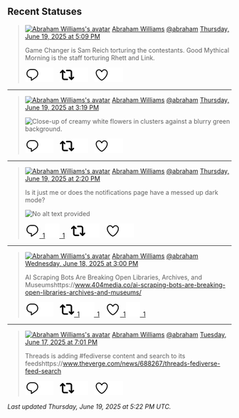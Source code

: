 ## Recent Statuses

> <a href="https://indieweb.social/@abraham"><img alt="Abraham Williams's avatar" src="https://cdn.masto.host/indiewebsocial/accounts/avatars/109/292/540/382/343/163/original/d00f2e03ce9c85b1.jpg" height="24" width="24" ></a> [Abraham Williams](https://indieweb.social/@abraham) [@abraham](https://indieweb.social/@abraham) [Thursday, June 19, 2025 at 5:09 PM](https://indieweb.social/@abraham/114711133577250268)
>
> Game Changer is Sam Reich torturing the contestants. Good Mythical Morning is the staff torturing Rhett and Link.
>
> [![Reply](./images/reply_light.svg#gh-light-mode-only "Reply")](https://indieweb.social/@abraham/114711133577250268#gh-light-mode-only)[![Reply](./images/reply.svg#gh-dark-mode-only "Reply")](https://indieweb.social/@abraham/114711133577250268#gh-dark-mode-only)&emsp;[![Boost](./images/retweet_light.svg#gh-light-mode-only "Boost")](https://indieweb.social/@abraham/114711133577250268#gh-light-mode-only)[![Boost](./images/retweet.svg#gh-dark-mode-only "Boost")](https://indieweb.social/@abraham/114711133577250268#gh-dark-mode-only)&emsp;[![Favorite](./images/like_light.svg#gh-light-mode-only "Favorite")](https://indieweb.social/@abraham/114711133577250268#gh-light-mode-only)[![Favorite](./images/like.svg#gh-dark-mode-only "Favorite")](https://indieweb.social/@abraham/114711133577250268#gh-dark-mode-only)


---

> <a href="https://indieweb.social/@abraham"><img alt="Abraham Williams's avatar" src="https://cdn.masto.host/indiewebsocial/accounts/avatars/109/292/540/382/343/163/original/d00f2e03ce9c85b1.jpg" height="24" width="24" ></a> [Abraham Williams](https://indieweb.social/@abraham) [@abraham](https://indieweb.social/@abraham) [Thursday, June 19, 2025 at 3:19 PM](https://indieweb.social/@abraham/114710701495592549)
>
> 
>
> ![Close-up of creamy white flowers in clusters against a blurry green background.](https://cdn.masto.host/indiewebsocial/media_attachments/files/114/710/701/368/074/172/original/a50e2142d8c5d0c5.jpg)
>
> [![Reply](./images/reply_light.svg#gh-light-mode-only "Reply")](https://indieweb.social/@abraham/114710701495592549#gh-light-mode-only)[![Reply](./images/reply.svg#gh-dark-mode-only "Reply")](https://indieweb.social/@abraham/114710701495592549#gh-dark-mode-only)&emsp;[![Boost](./images/retweet_light.svg#gh-light-mode-only "Boost")](https://indieweb.social/@abraham/114710701495592549#gh-light-mode-only)[![Boost](./images/retweet.svg#gh-dark-mode-only "Boost")](https://indieweb.social/@abraham/114710701495592549#gh-dark-mode-only)&emsp;[![Favorite](./images/like_light.svg#gh-light-mode-only "Favorite")](https://indieweb.social/@abraham/114710701495592549#gh-light-mode-only)[![Favorite](./images/like.svg#gh-dark-mode-only "Favorite")](https://indieweb.social/@abraham/114710701495592549#gh-dark-mode-only)


---

> <a href="https://indieweb.social/@abraham"><img alt="Abraham Williams's avatar" src="https://cdn.masto.host/indiewebsocial/accounts/avatars/109/292/540/382/343/163/original/d00f2e03ce9c85b1.jpg" height="24" width="24" ></a> [Abraham Williams](https://indieweb.social/@abraham) [@abraham](https://indieweb.social/@abraham) [Thursday, June 19, 2025 at 2:20 PM](https://indieweb.social/@abraham/114710469267626813)
>
> Is it just me or does the notifications page have a messed up dark mode?
>
> ![No alt text provided](https://cdn.masto.host/indiewebsocial/media_attachments/files/114/710/463/813/180/842/original/a081755147f78368.png)
>
> [![Reply](./images/reply_light.svg#gh-light-mode-only "Reply")&ensp;1](https://indieweb.social/@abraham/114710469267626813#gh-light-mode-only)[![Reply](./images/reply.svg#gh-dark-mode-only "Reply")&ensp;1](https://indieweb.social/@abraham/114710469267626813#gh-dark-mode-only)&emsp;[![Boost](./images/retweet_light.svg#gh-light-mode-only "Boost")](https://indieweb.social/@abraham/114710469267626813#gh-light-mode-only)[![Boost](./images/retweet.svg#gh-dark-mode-only "Boost")](https://indieweb.social/@abraham/114710469267626813#gh-dark-mode-only)&emsp;[![Favorite](./images/like_light.svg#gh-light-mode-only "Favorite")](https://indieweb.social/@abraham/114710469267626813#gh-light-mode-only)[![Favorite](./images/like.svg#gh-dark-mode-only "Favorite")](https://indieweb.social/@abraham/114710469267626813#gh-dark-mode-only)


---

> <a href="https://indieweb.social/@abraham"><img alt="Abraham Williams's avatar" src="https://cdn.masto.host/indiewebsocial/accounts/avatars/109/292/540/382/343/163/original/d00f2e03ce9c85b1.jpg" height="24" width="24" ></a> [Abraham Williams](https://indieweb.social/@abraham) [@abraham](https://indieweb.social/@abraham) [Wednesday, June 18, 2025 at 3:00 PM](https://indieweb.social/@abraham/114704961009992694)
>
> AI Scraping Bots Are Breaking Open Libraries, Archives, and Museumshttps://www.404media.co/ai-scraping-bots-are-breaking-open-libraries-archives-and-museums/
>
> [![Reply](./images/reply_light.svg#gh-light-mode-only "Reply")](https://indieweb.social/@abraham/114704961009992694#gh-light-mode-only)[![Reply](./images/reply.svg#gh-dark-mode-only "Reply")](https://indieweb.social/@abraham/114704961009992694#gh-dark-mode-only)&emsp;[![Boost](./images/retweet_light.svg#gh-light-mode-only "Boost")&ensp;1](https://indieweb.social/@abraham/114704961009992694#gh-light-mode-only)[![Boost](./images/retweet.svg#gh-dark-mode-only "Boost")&ensp;1](https://indieweb.social/@abraham/114704961009992694#gh-dark-mode-only)&emsp;[![Favorite](./images/like_light.svg#gh-light-mode-only "Favorite")&ensp;1](https://indieweb.social/@abraham/114704961009992694#gh-light-mode-only)[![Favorite](./images/like.svg#gh-dark-mode-only "Favorite")&ensp;1](https://indieweb.social/@abraham/114704961009992694#gh-dark-mode-only)


---

> <a href="https://indieweb.social/@abraham"><img alt="Abraham Williams's avatar" src="https://cdn.masto.host/indiewebsocial/accounts/avatars/109/292/540/382/343/163/original/d00f2e03ce9c85b1.jpg" height="24" width="24" ></a> [Abraham Williams](https://indieweb.social/@abraham) [@abraham](https://indieweb.social/@abraham) [Tuesday, June 17, 2025 at 7:01 PM](https://indieweb.social/@abraham/114700248543629822)
>
> Threads is adding #fediverse content and search to its feedshttps://www.theverge.com/news/688267/threads-fediverse-feed-search
>
> [![Reply](./images/reply_light.svg#gh-light-mode-only "Reply")](https://indieweb.social/@abraham/114700248543629822#gh-light-mode-only)[![Reply](./images/reply.svg#gh-dark-mode-only "Reply")](https://indieweb.social/@abraham/114700248543629822#gh-dark-mode-only)&emsp;[![Boost](./images/retweet_light.svg#gh-light-mode-only "Boost")](https://indieweb.social/@abraham/114700248543629822#gh-light-mode-only)[![Boost](./images/retweet.svg#gh-dark-mode-only "Boost")](https://indieweb.social/@abraham/114700248543629822#gh-dark-mode-only)&emsp;[![Favorite](./images/like_light.svg#gh-light-mode-only "Favorite")](https://indieweb.social/@abraham/114700248543629822#gh-light-mode-only)[![Favorite](./images/like.svg#gh-dark-mode-only "Favorite")](https://indieweb.social/@abraham/114700248543629822#gh-dark-mode-only)


_Last updated Thursday, June 19, 2025 at 5:22 PM UTC._

